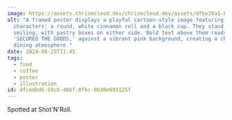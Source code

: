 ```yaml
---
image: https://assets.chrismcleod.dev/chrismcleod.dev/assets/dfbe20a1-b417-435e-bdb5-a78cc3c5246d.jpg
alt: "A framed poster displays a playful cartoon-style image featuring two
  characters: a round, white cinnamon roll and a black cup. They stand together,
  smiling, with pastry boxes on either side. Bold text above them reads,
  'SECURED THE GOODS,' against a vibrant pink background, creating a cheerful
  dining atmosphere."
date: 2024-08-25T11:45
tags:
  - food
  - coffee
  - poster
  - illustration
id: 4fcedbd6-59cb-486f-8fbc-0b30e693125f
---
```


Spotted at Shot'N'Roll.